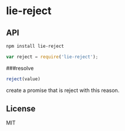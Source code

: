 # lie-reject


## API

```bash
npm install lie-reject
```

```javascript
var reject = require('lie-reject');
```

###resolve

```javascript
reject(value)
```

create a promise that is reject with this reason.


## License

  MIT
